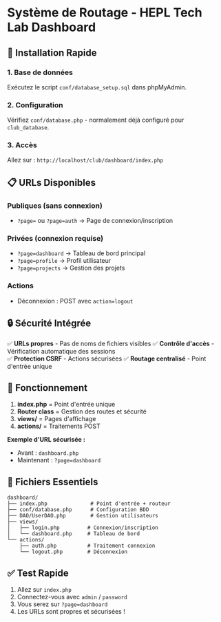 # Système de Routage - HEPL Tech Lab Dashboard

## 🚀 Installation Rapide

### 1. Base de données
Exécutez le script `conf/database_setup.sql` dans phpMyAdmin.

### 2. Configuration
Vérifiez `conf/database.php` - normalement déjà configuré pour `club_database`.

### 3. Accès
Allez sur : `http://localhost/club/dashboard/index.php`

## 📋 URLs Disponibles

### Publiques (sans connexion)
- `?page=` ou `?page=auth` → Page de connexion/inscription

### Privées (connexion requise)  
- `?page=dashboard` → Tableau de bord principal
- `?page=profile` → Profil utilisateur
- `?page=projects` → Gestion des projets

### Actions
- Déconnexion : POST avec `action=logout`

## 🔒 Sécurité Intégrée

✅ **URLs propres** - Pas de noms de fichiers visibles
✅ **Contrôle d'accès** - Vérification automatique des sessions  
✅ **Protection CSRF** - Actions sécurisées
✅ **Routage centralisé** - Point d'entrée unique

## 🎯 Fonctionnement

1. **index.php** = Point d'entrée unique
2. **Router class** = Gestion des routes et sécurité
3. **views/** = Pages d'affichage
4. **actions/** = Traitements POST

**Exemple d'URL sécurisée :**
- Avant : `dashboard.php` 
- Maintenant : `?page=dashboard`

## 📁 Fichiers Essentiels

```
dashboard/
├── index.php              # Point d'entrée + routeur
├── conf/database.php      # Configuration BDD
├── DAO/UserDAO.php        # Gestion utilisateurs
├── views/
│   ├── login.php         # Connexion/inscription
│   └── dashboard.php     # Tableau de bord
└── actions/
    ├── auth.php          # Traitement connexion
    └── logout.php        # Déconnexion
```

## ✅ Test Rapide

1. Allez sur `index.php`
2. Connectez-vous avec `admin` / `password`
3. Vous serez sur `?page=dashboard`
4. Les URLs sont propres et sécurisées !